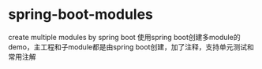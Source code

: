 # spring-boot-modules
 create multiple modules by spring boot
使用spring boot创建多module的demo，主工程和子module都是由spring boot创建，加了注释，支持单元测试和常用注解
